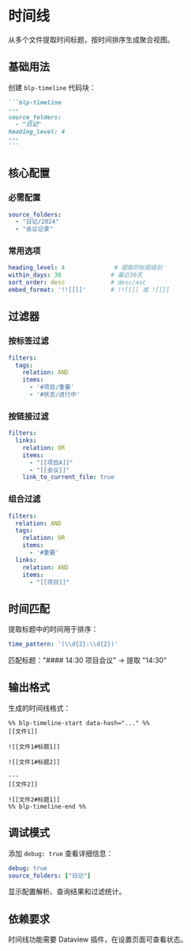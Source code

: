 # 时间线

从多个文件提取时间标题，按时间排序生成聚合视图。

## 基础用法

创建 `blp-timeline` 代码块：

````markdown
```blp-timeline
---
source_folders:
  - "日记"
heading_level: 4
---
```
````

## 核心配置

### 必需配置
```yaml
source_folders:
  - "日记/2024"
  - "会议记录"
```

### 常用选项
```yaml
heading_level: 4              # 提取的标题级别
within_days: 30              # 最近30天
sort_order: desc             # desc/asc
embed_format: '!![[]]'       # !![[]] 或 ![[]]
```

## 过滤器

### 按标签过滤
```yaml
filters:
  tags:
    relation: AND
    items:
      - '#项目/重要'
      - '#状态/进行中'
```

### 按链接过滤
```yaml
filters:
  links:
    relation: OR
    items:
      - "[[项目A]]"
      - "[[会议]]"
    link_to_current_file: true
```

### 组合过滤
```yaml
filters:
  relation: AND
  tags:
    relation: OR
    items:
      - '#重要'
  links:
    relation: AND
    items:
      - "[[项目]]"
```

## 时间匹配

提取标题中的时间用于排序：

```yaml
time_pattern: '(\\d{2}:\\d{2})'
```

匹配标题："#### 14:30 项目会议" → 提取 "14:30"

## 输出格式

生成的时间线格式：

```
%% blp-timeline-start data-hash="..." %%
[[文件1]]

![[文件1#标题1]]

![[文件1#标题2]]

---
[[文件2]]

![[文件2#标题1]]
%% blp-timeline-end %%
```

## 调试模式

添加 `debug: true` 查看详细信息：

```yaml
debug: true
source_folders: ["日记"]
```

显示配置解析、查询结果和过滤统计。

## 依赖要求

时间线功能需要 Dataview 插件，在设置页面可查看状态。
